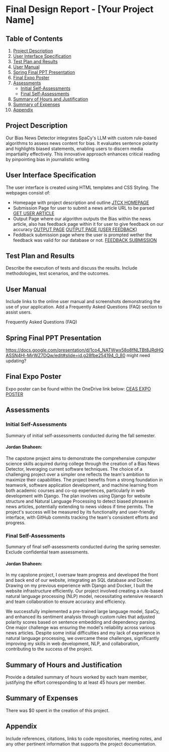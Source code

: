# Final Design Report - [Your Project Name]

## Table of Contents
1. [Project Description](#project-description)
2. [User Interface Specification](#user-interface-specification)
3. [Test Plan and Results](#test-plan-and-results)
4. [User Manual](#user-manual)
5. [Spring Final PPT Presentation](#spring-final-ppt-presentation)
6. [Final Expo Poster](#final-expo-poster)
7. [Assessments](#assessments)
   - [Initial Self-Assessments](#initial-self-assessments)
   - [Final Self-Assessments](#final-self-assessments)
8. [Summary of Hours and Justification](#summary-of-hours-and-justification)
9. [Summary of Expenses](#summary-of-expenses)
10. [Appendix](#appendix)

## Project Description
Our Bias News Detector integrates SpaCy's LLM with custom rule-based algorithms to assess news content for bias. 
It evaluates sentence polarity and highlights biased statements, enabling users to discern media impartiality effectively. 
This innovative approach enhances critical reading by pinpointing bias in journalistic writing

## User Interface Specification
The user interface is created using HTML templates and CSS Styling.  The webpages consist of:
- Homepage with project description and outline
  [JTCX HOMEPAGE](https://1drv.ms/i/s!AtwtZBOB204QgQfvwp2lWzZkyXjW?e=DIBxkv)
- Submission Page for user to submit a news article URL to be parsed
  [GET USER ARTICLE](https://1drv.ms/i/s!AtwtZBOB204QgQhHj3tCeiUrlXJS?e=ebb6cy)
- Output Page where our algorithm outputs the Bias within the news article, also has feedback page within it for user to give feedback on our accuracy
  [OUTPUT PAGE](https://1drv.ms/i/s!AtwtZBOB204QgQkO62uOPlyLXRCp?e=oihBRd)
  [OUTPUT PAGE (USER FEEDBACK)](https://1drv.ms/i/s!AtwtZBOB204QgQrsNi27n-QLIKde?e=FWjtvQ)
- Feddback submission page where the user is prompted wether the feedback was valid for our database or not.
  [FEEDBACK SUBMISSION](https://1drv.ms/i/s!AtwtZBOB204QgQtXei2oIxZi0sgi?e=PIMraX)

## Test Plan and Results
Describe the execution of tests and discuss the results. Include methodologies, test scenarios, and the outcomes.

## User Manual
Include links to the online user manual and screenshots demonstrating the use of your application. Add a Frequently Asked Questions (FAQ) section to assist users.

Frequently Asked Questions (FAQ)

## Spring Final PPT Presentation
https://docs.google.com/presentation/d/1co4_NATWwx58o8fNLTBt8JRdHQASSN4Hl-MjrWZ7DQw/edit#slide=id.g28fbe254194_0_80    might need updating?

## Final Expo Poster
Expo poster can be found within the OneDrive link below:
[CEAS EXPO POSTER](https://1drv.ms/b/s!AtwtZBOB204QgQPADZKmDRHT8NDF?e=kjsBTq)

## Assessments
### Initial Self-Assessments
Summary of initial self-assessments conducted during the fall semester.

#### Jordan Shaheen:
The capstone project aims to demonstrate the comprehensive computer science skills acquired during college through the creation of a Bias News Detector, leveraging current software techniques. The choice of a challenging project over a simpler one reflects the team's ambition to maximize their capabilities. The project benefits from a strong foundation in teamwork, software application development, and machine learning from both academic courses and co-op experiences, particularly in web development with Django. The plan involves using Django for website structure and Natural Language Processing to detect biased phrases in news articles, potentially extending to news videos if time permits. The project's success will be measured by its functionality and user-friendly interface, with GitHub commits tracking the team's consistent efforts and progress.

### Final Self-Assessments
Summary of final self-assessments conducted during the spring semester. Exclude confidential team assessments.

#### Jordan Shaheen:
In my capstone project, I oversaw team progress and developed the front and back end of our website, integrating an SQL database and Docker. Drawing on my previous experience with Django and Docker, I built the website infrastructure efficiently. Our project involved creating a rule-based natural language processing (NLP) model, necessitating extensive research and team collaboration to ensure accuracy and efficiency.

We successfully implemented a pre-trained large language model, SpaCy, and enhanced its sentiment analysis through custom rules that adjusted polarity scores based on sentence embedding and dependency parsing. One major challenge was ensuring the model's reliability across various news articles. Despite some initial difficulties and my lack of experience in natural language processing, we overcame these challenges, significantly improving my skills in web development, NLP, and collaboration, contributing to the success of the project.

## Summary of Hours and Justification
Provide a detailed summary of hours worked by each team member, justifying the effort corresponding to at least 45 hours per member.

## Summary of Expenses
There was $0 spent in the creation of this project.

## Appendix
Include references, citations, links to code repositories, meeting notes, and any other pertinent information that supports the project documentation.

